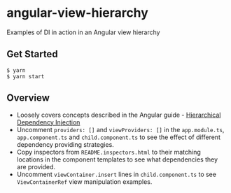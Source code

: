 # angular-view-hierarchy

Examples of DI in action in an Angular view hierarchy

## Get Started

```
$ yarn
$ yarn start
```

## Overview

- Loosely covers concepts described in the Angular guide - [Hierarchical Dependency Injection](https://angular.io/guide/hierarchical-dependency-injection)
- Uncomment `providers: []` and `viewProviders: []` in the `app.module.ts`, `app.component.ts` and `child.component.ts` to see the effect of different dependency providing strategies.
- Copy inspectors from `README.inspectors.html` to their matching locations in the component templates to see what dependencies they are provided.
- Uncomment `viewContainer.insert` lines in `child.component.ts` to see `ViewContainerRef` view manipulation examples.
